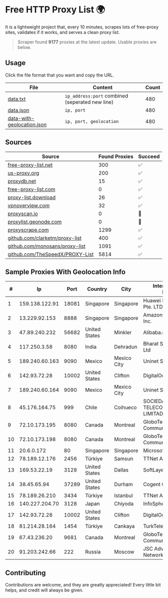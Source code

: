
# Free HTTP Proxy List 🌍

It is a lightweight project that, every 10 minutes, scrapes lots of free-proxy sites, validates if it works, and serves a clean proxy list.


> Scraper found **9177** proxies at the latest update. Usable proxies are below.

## Usage

Click the file format that you want and copy the URL.


|File|Content|Count|
|----|-------|-----|
|[data.txt](https://raw.githubusercontent.com/themiralay/Proxy-List-World/master/data.txt)|`ip_address:port` combined (seperated new line)|480|
|[data.json](https://raw.githubusercontent.com/themiralay/Proxy-List-World/master/data.json)|`ip, port`|480|
|[data-with-geolocation.json](https://raw.githubusercontent.com/themiralay/Proxy-List-World/master/data-with-geolocation.json)|`ip, port, geolocation`|480|

## Sources

|Source|Found Proxies|Succeed|
|------|-------------|-------|
|[free-proxy-list.net](https://free-proxy-list.net)|300|✅|
|[us-proxy.org](https://www.us-proxy.org)|200|✅|
|[proxydb.net](http://proxydb.net)|15|✅|
|[free-proxy-list.com](https://free-proxy-list.com/?page=&port=&type%5B%5D=http&type%5B%5D=https&up_time=0&search=Search)|0|✅|
|[proxy-list.download](https://www.proxy-list.download/HTTP)|26|✅|
|[vpnoverview.com](https://vpnoverview.com/privacy/anonymous-browsing/free-proxy-servers)|32|✅|
|[proxyscan.io](https://www.proxyscan.io)|0|🚫|
|[proxylist.geonode.com](https://proxylist.geonode.com/api/proxy-list?limit=300&page=1&sort_by=lastChecked&sort_type=desc&protocols=http,https)|0|🚫|
|[proxyscrape.com](https://api.proxyscrape.com/v2/?request=displayproxies&protocol=http&timeout=10000&country=all&ssl=all&anonymity=all)|1299|✅|
|[github.com/clarketm/proxy-list](https://raw.githubusercontent.com/clarketm/proxy-list/master/proxy-list-raw.txt)|400|✅|
|[github.com/monosans/proxy-list](https://raw.githubusercontent.com/monosans/proxy-list/main/proxies/http.txt)|1091|✅|
|[github.com/TheSpeedX/PROXY-List](https://raw.githubusercontent.com/TheSpeedX/PROXY-List/master/http.txt)|5814|✅|


## Sample Proxies With Geolocation Info

|#|Ip|Port|Country|City|Internet Service Provider|
|-|--|----|-------|----|-------------------------|
|1|159.138.122.91|18081|Singapore|Singapore|Huawei International Pte. LTD|
|2|13.229.92.153|8888|Singapore|Singapore|Amazon Technologies Inc.|
|3|47.89.240.232|56682|United States|Minkler|Alibaba.com LLC|
|4|117.250.3.58|8080|India|Dehradun|Bharat Sanchar Nigam Ltd|
|5|189.240.60.163|9090|Mexico|Mexico City|Uninet S.A. de C.V.|
|6|142.93.72.28|10002|United States|Clifton|DigitalOcean, LLC|
|7|189.240.60.164|9090|Mexico|Mexico City|Uninet S.A. de C.V.|
|8|45.176.164.75|999|Chile|Coihueco|SOCIEDAD DE TELECOMUNICACIONES LIMITADA (SETEL LTDA)|
|9|72.10.173.195|8080|Canada|Montreal|GloboTech Communications|
|10|72.10.173.198|8080|Canada|Montreal|GloboTech Communications|
|11|20.6.0.172|80|Singapore|Singapore|Microsoft Corporation|
|12|78.189.12.176|2456|Türkiye|Samsun|TTNet A.S.|
|13|169.53.22.19|3128|United States|Dallas|SoftLayer|
|14|38.45.65.94|37289|United States|Durham|Cogent Communications|
|15|78.189.26.210|3434|Türkiye|Istanbul|TTNet A.S.|
|16|140.227.204.70|3128|Japan|Chiyoda|InfoSphere|
|17|142.93.72.28|10002|United States|Clifton|DigitalOcean, LLC|
|18|81.214.28.164|1454|Türkiye|Cankaya|TurkTelecom|
|19|67.43.236.20|9681|Canada|Montreal|GloboTech Communications|
|20|91.203.242.66|222|Russia|Moscow|JSC Advanced Business Network|



## Contributing

Contributions are welcome, and they are greatly appreciated! Every
little bit helps, and credit will always be given.

